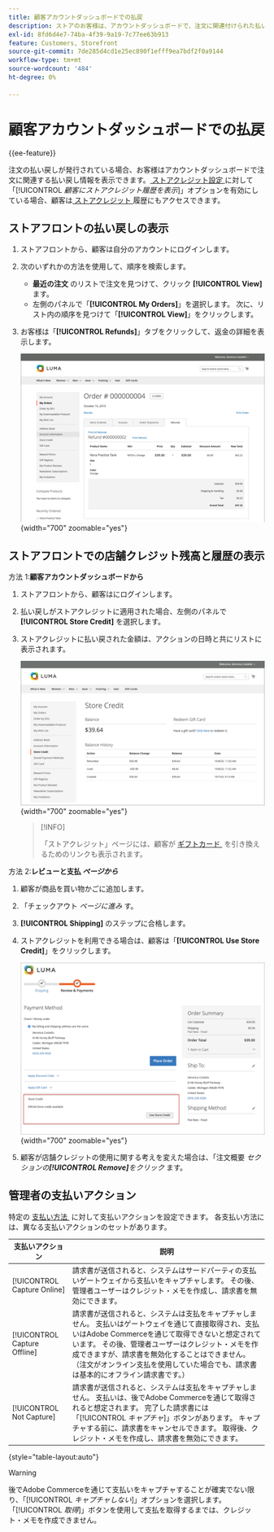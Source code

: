 ```yaml
---
title: 顧客アカウントダッシュボードでの払戻
description: ストアのお客様は、アカウントダッシュボードで、注文に関連付けられた払い戻し情報を表示できます。
exl-id: 8fd6d4e7-74ba-4f39-9a19-7c77ee63b913
feature: Customers, Storefront
source-git-commit: 7de285d4cd1e25ec890f1efff9ea7bdf2f0a9144
workflow-type: tm+mt
source-wordcount: '484'
ht-degree: 0%

---
```


# 顧客アカウントダッシュボードでの払戻

{{ee-feature}}

注文の払い戻しが発行されている場合、お客様はアカウントダッシュボードで注文に関連する払い戻し情報を表示できます。 [&#x200B; ストアクレジット設定 &#x200B;](../customers/credit-configure.md) に対して「[!UICONTROL _顧客にストアクレジット履歴を表示_]」オプションを有効にしている場合、顧客は [&#x200B; ストアクレジット &#x200B;](../customers/store-credit.md) 履歴にもアクセスできます。

## ストアフロントの払い戻しの表示

1. ストアフロントから、顧客は自分のアカウントにログインします。

1. 次のいずれかの方法を使用して、順序を検索します。

   * **最近の注文** のリストで注文を見つけて、クリック **[!UICONTROL View]** ます。
   * 左側のパネルで「**[!UICONTROL My Orders]**」を選択します。 次に、リスト内の順序を見つけて「**[!UICONTROL View]**」をクリックします。

1. お客様は「**[!UICONTROL Refunds]**」タブをクリックして、返金の詳細を表示します。

   ![&#x200B; 店頭での払い戻し明細 &#x200B;](assets/customer-account-order-refunds.png){width="700" zoomable="yes"}

## ストアフロントでの店舗クレジット残高と履歴の表示

方法 1:**顧客アカウントダッシュボードから**

1. ストアフロントから、顧客はにログインします。

1. 払い戻しがストアクレジットに適用された場合、左側のパネルで **[!UICONTROL Store Credit]** を選択します。

1. ストアクレジットに払い戻された金額は、アクションの日時と共にリストに表示されます。

   ![&#x200B; 店舗信用供与等払戻額 &#x200B;](assets/customer-account-store-credit.png){width="700" zoomable="yes"}

   >[!INFO]
   >
   >「ストアクレジット」ページには、顧客が [&#x200B; ギフトカード &#x200B;](../stores-purchase/product-gift-card-workflow.md#check-status-and-balance-of-the-gift-card) を引き換えるためのリンクも表示されます。

方法 2:**レビューと支払 _ページから_**

1. 顧客が商品を買い物かごに追加します。

2. 「チェックアウト _ページに進み_ す。

3. **[!UICONTROL Shipping]** のステップに合格します。

4. ストアクレジットを利用できる場合は、顧客は「**[!UICONTROL Use Store Credit]**」をクリックします。

   ![&#x200B; レビューと支払ページのストアクレジット &#x200B;](assets/customer-account-order-refund-from-checkout.png){width="700" zoomable="yes"}

5. 顧客が店舗クレジットの使用に関する考えを変えた場合は、「注文概要 _セクションの&#x200B;**[!UICONTROL Remove]**&#x200B;をクリック_ ます。

## 管理者の支払いアクション

特定の [&#x200B; 支払い方法 &#x200B;](../configuration-reference/sales/payment-methods.md) に対して支払いアクションを設定できます。 各支払い方法には、異なる支払いアクションのセットがあります。

| 支払いアクション | 説明 |
|--- |---|
| [!UICONTROL Capture Online] | 請求書が送信されると、システムはサードパーティの支払いゲートウェイから支払いをキャプチャします。 その後、管理者ユーザーはクレジット・メモを作成し、請求書を無効にできます。 |
| [!UICONTROL Capture Offline] | 請求書が送信されると、システムは支払をキャプチャしません。 支払いはゲートウェイを通じて直接取得され、支払いはAdobe Commerceを通じて取得できないと想定されています。 その後、管理者ユーザーはクレジット・メモを作成できますが、請求書を無効化することはできません。 （注文がオンライン支払を使用していた場合でも、請求書は基本的にオフライン請求書です。） |
| [!UICONTROL Not Capture] | 請求書が送信されると、システムは支払をキャプチャしません。 支払いは、後でAdobe Commerceを通じて取得されると想定されます。 完了した請求書には「[!UICONTROL _キャプチャ_]」ボタンがあります。 キャプチャする前に、請求書をキャンセルできます。 取得後、クレジット・メモを作成し、請求書を無効にできます。 |

{style="table-layout:auto"}

>[!WARNING]
>
>後でAdobe Commerceを通じて支払いをキャプチャすることが確実でない限り、「[!UICONTROL _キャプチャしない_]」オプションを選択します。 「[!UICONTROL _取得_]」ボタンを使用して支払を取得するまでは、クレジット・メモを作成できません。
